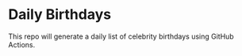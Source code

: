 # Daily Birthdays
This repo will generate a daily list of celebrity birthdays using GitHub Actions.
